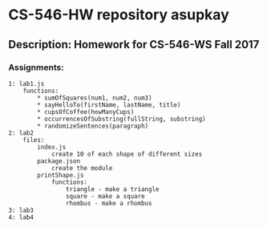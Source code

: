 # CS-546-HW repository asupkay
## Description: Homework for CS-546-WS Fall 2017
### Assignments:
    1: lab1.js
        functions:
            * sumOfSquares(num1, num2, num3)
            * sayHelloTo(firstName, lastName, title)
            * cupsOfCoffee(howManyCups)
            * occurrencesOfSubstring(fullString, substring)
            * randomizeSentences(paragraph)
    2: lab2
        files:
            index.js
                create 10 of each shape of different sizes
            package.json
                create the module
            printShape.js
                functions:
                    triangle - make a triangle
                    square - make a square
                    rhombus - make a rhombus
    3: lab3
    4: lab4
